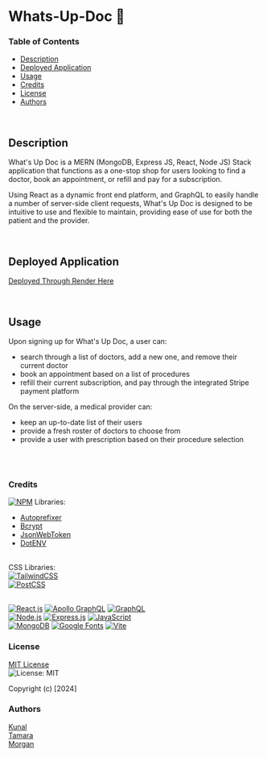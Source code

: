 # Whats-Up-Doc 🥕


### Table of Contents
  * [Description](#description)
  * [Deployed Application](#deployed-application)
  * [Usage](#usage)
  * [Credits](#credits)
  * [License](#license)
  * [Authors](#authors)

<br>

## Description
What's Up Doc is a MERN (MongoDB, Express JS, React, Node JS) Stack application that functions as a one-stop shop for users looking to find a doctor, book an appointment, or refill and pay for a subscription.

Using React as a dynamic front end platform, and GraphQL to easily handle a number of server-side client requests, What's Up Doc is designed to be intuitive to use and flexible to maintain, providing ease of use for both the patient and the provider.

<br>

## Deployed Application
[Deployed Through Render Here](https://whats-up-doc.onrender.com/)

<br>

## Usage
Upon signing up for What's Up Doc, a user can:
 - search through a list of doctors, add a new one, and remove their current doctor
 - book an appointment based on a list of procedures
 - refill their current subscription, and pay through the integrated Stripe payment platform

On the server-side, a medical provider can:
 - keep an up-to-date list of their users
 - provide a fresh roster of doctors to choose from
 - provide a user with prescription based on their procedure selection

<br><br>

### Credits
[![NPM](https://img.shields.io/badge/NPM-b32727?style=for-the-badge&logo=NPM&logoColor=white)](https://www.npmjs.com/)
Libraries:
 - [Autoprefixer](https://www.npmjs.com/package/autoprefixer)
 - [Bcrypt](https://www.npmjs.com/package/bcrypt)
 - [JsonWebToken](https://www.npmjs.com/package/json-web-token)
 - [DotENV](https://www.npmjs.com/package/dotenv)
<br><br>

CSS Libraries:
<br>
[![TailwindCSS](https://img.shields.io/badge/TailWindCSS-2d87ad?style=for-the-badge&logo=TailwindCSS&logoColor=white)](https://tailwindcss.com/)
<br>
[![PostCSS](https://img.shields.io/badge/PostCSS-ad4b2d?style=for-the-badge&logo=PostCSS&logoColor=white)](https://postcss.org/)
<br><br>

[![React.js](https://img.shields.io/badge/React-61DAFB?style=for-the-badge&logo=react&logoColor=white)](https://react.dev/)
[![Apollo GraphQL](https://img.shields.io/badge/Apollo_Server-8B89CC?style=for-the-badge&logo=apollo-graphql&logoColor=white)](https://www.apollographql.com/)
[![GraphQL](https://img.shields.io/badge/GraphQL-E10098?style=for-the-badge&logo=graphql&logoColor=white)](https://graphql.com/)<br>
[![Node.js](https://img.shields.io/badge/Node.js-43853D?style=for-the-badge&logo=node.js&logoColor=white)](https://nodejs.org/en)
[![Express.js](https://img.shields.io/badge/Express.js-000000?style=for-the-badge&logo=express&logoColor=white)](https://expressjs.com/)
[![JavaScript](https://img.shields.io/badge/JavaScript-F7DF1E?style=for-the-badge&logo=javascript&logoColor=black)](https://developer.mozilla.org/en-US/docs/Web/JavaScript)<br>
[![MongoDB](https://img.shields.io/badge/MongoDB-4EA94B?style=for-the-badge&logo=mongodb&logoColor=white)](https://www.mongodb.com/)
[![Google Fonts](https://img.shields.io/badge/GoogleFonts-adadad?style=for-the-badge&logo=google&logoColor=white)](https://fonts.google.com/)
[![Vite](https://img.shields.io/badge/Vite-9b27b3?style=for-the-badge&logo=vite&logoColor=white)](https://vitejs.dev/)
<br>

### License
[MIT License](https://www.mit.edu/~amini/LICENSE.md)<br>
![License: MIT](https://img.shields.io/badge/License-MIT-yellow.svg)

Copyright (c) [2024]

### Authors
[Kunal](https://github.com/unfazedxx) <br>
[Tamara](https://github.com/TammyH7) <br>
[Morgan](https://github.com/morgs999) <br>